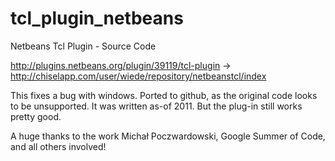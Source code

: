 # tcl_plugin_netbeans
Netbeans Tcl Plugin - Source Code

http://plugins.netbeans.org/plugin/39119/tcl-plugin -> http://chiselapp.com/user/wiede/repository/netbeanstcl/index

This fixes a bug with windows. Ported to github, as the original code looks to be unsupported. It was written as-of 2011. But the plug-in still works pretty good.

A huge thanks to the work Michał Poczwardowski, Google Summer of Code, and all others involved!

